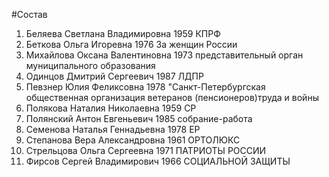 #Состав
1. Беляева Светлана Владимировна 1959 КПРФ
2. Беткова Ольга Игоревна 1976 За женщин России
3. Михайлова Оксана Валентиновна 1973 представительный орган муниципального образования
4. Одинцов Дмитрий Сергеевич 1987 ЛДПР
5. Певзнер Юлия Феликсовна 1978 \"Санкт-Петербургская общественная организация ветеранов (пенсионеров)труда и войны
6. Полякова Наталия Николаевна 1959 СР
7. Полянский Антон Евгеньевич 1985 собрание-работа
8. Семенова Наталья Геннадьевна 1978 ЕР
9. Степанова Вера Александровна 1961 ОРТОЛЮКС
10. Стрельцова Ольга Сергеевна 1971 ПАТРИОТЫ РОССИИ
11. Фирсов Сергей Владимирович 1966 СОЦИАЛЬНОЙ ЗАЩИТЫ
